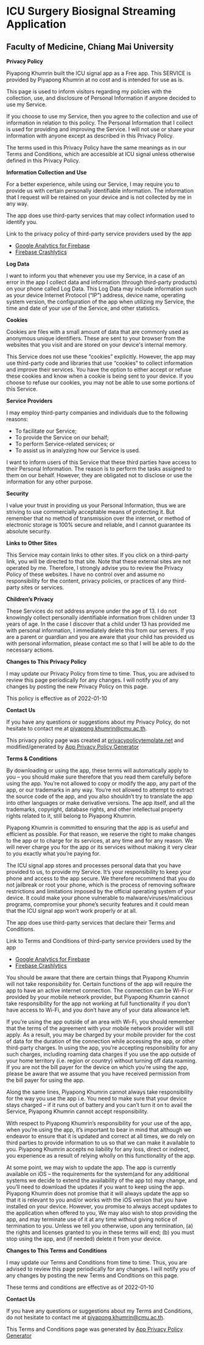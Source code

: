 # ICU Surgery Biosignal Streaming Application
## Faculty of Medicine, Chiang Mai University
**Privacy Policy**

Piyapong Khumrin built the ICU signal app as a Free app. This SERVICE is
provided by Piyapong Khumrin at no cost and is intended for use as is.

This page is used to inform visitors regarding my policies with the
collection, use, and disclosure of Personal Information if anyone
decided to use my Service.

If you choose to use my Service, then you agree to the collection and
use of information in relation to this policy. The Personal Information
that I collect is used for providing and improving the Service. I will
not use or share your information with anyone except as described in
this Privacy Policy.

The terms used in this Privacy Policy have the same meanings as in our
Terms and Conditions, which are accessible at ICU signal unless
otherwise defined in this Privacy Policy.

**Information Collection and Use**

For a better experience, while using our Service, I may require you to
provide us with certain personally identifiable information. The
information that I request will be retained on your device and is not
collected by me in any way.

<div>

The app does use third-party services that may collect information used
to identify you.

Link to the privacy policy of third-party service providers used by the
app

  - [Google Analytics for
    Firebase](https://firebase.google.com/policies/analytics)
  - [Firebase Crashlytics](https://firebase.google.com/support/privacy/)

</div>

**Log Data**

I want to inform you that whenever you use my Service, in a case of an
error in the app I collect data and information (through third-party
products) on your phone called Log Data. This Log Data may include
information such as your device Internet Protocol (“IP”) address, device
name, operating system version, the configuration of the app when
utilizing my Service, the time and date of your use of the Service, and
other statistics.

**Cookies**

Cookies are files with a small amount of data that are commonly used as
anonymous unique identifiers. These are sent to your browser from the
websites that you visit and are stored on your device's internal memory.

This Service does not use these “cookies” explicitly. However, the app
may use third-party code and libraries that use “cookies” to collect
information and improve their services. You have the option to either
accept or refuse these cookies and know when a cookie is being sent to
your device. If you choose to refuse our cookies, you may not be able to
use some portions of this Service.

**Service Providers**

I may employ third-party companies and individuals due to the following
reasons:

  - To facilitate our Service;
  - To provide the Service on our behalf;
  - To perform Service-related services; or
  - To assist us in analyzing how our Service is used.

I want to inform users of this Service that these third parties have
access to their Personal Information. The reason is to perform the tasks
assigned to them on our behalf. However, they are obligated not to
disclose or use the information for any other purpose.

**Security**

I value your trust in providing us your Personal Information, thus we
are striving to use commercially acceptable means of protecting it. But
remember that no method of transmission over the internet, or method of
electronic storage is 100% secure and reliable, and I cannot guarantee
its absolute security.

**Links to Other Sites**

This Service may contain links to other sites. If you click on a
third-party link, you will be directed to that site. Note that these
external sites are not operated by me. Therefore, I strongly advise you
to review the Privacy Policy of these websites. I have no control over
and assume no responsibility for the content, privacy policies, or
practices of any third-party sites or services.

**Children’s Privacy**

<div>

These Services do not address anyone under the age of 13. I do not
knowingly collect personally identifiable information from children
under 13 years of age. In the case I discover that a child under 13 has
provided me with personal information, I immediately delete this from
our servers. If you are a parent or guardian and you are aware that your
child has provided us with personal information, please contact me so
that I will be able to do the necessary actions.

</div>

**Changes to This Privacy Policy**

I may update our Privacy Policy from time to time. Thus, you are advised
to review this page periodically for any changes. I will notify you of
any changes by posting the new Privacy Policy on this page.

This policy is effective as of 2022-01-10

**Contact Us**

If you have any questions or suggestions about my Privacy Policy, do not
hesitate to contact me at piyapong.khumrin@cmu.ac.th.

This privacy policy page was created at
[privacypolicytemplate.net](https://privacypolicytemplate.net) and
modified/generated by [App Privacy Policy
Generator](https://app-privacy-policy-generator.nisrulz.com/)

**Terms & Conditions**

By downloading or using the app, these terms will automatically apply to
you – you should make sure therefore that you read them carefully before
using the app. You’re not allowed to copy or modify the app, any part of
the app, or our trademarks in any way. You’re not allowed to attempt to
extract the source code of the app, and you also shouldn’t try to
translate the app into other languages or make derivative versions. The
app itself, and all the trademarks, copyright, database rights, and
other intellectual property rights related to it, still belong to
Piyapong Khumrin.

Piyapong Khumrin is committed to ensuring that the app is as useful and
efficient as possible. For that reason, we reserve the right to make
changes to the app or to charge for its services, at any time and for
any reason. We will never charge you for the app or its services without
making it very clear to you exactly what you’re paying for.

The ICU signal app stores and processes personal data that you have
provided to us, to provide my Service. It’s your responsibility to keep
your phone and access to the app secure. We therefore recommend that you
do not jailbreak or root your phone, which is the process of removing
software restrictions and limitations imposed by the official operating
system of your device. It could make your phone vulnerable to
malware/viruses/malicious programs, compromise your phone’s security
features and it could mean that the ICU signal app won’t work properly
or at all.

<div>

The app does use third-party services that declare their Terms and
Conditions.

Link to Terms and Conditions of third-party service providers used by
the app

  - [Google Analytics for
    Firebase](https://firebase.google.com/terms/analytics)
  - [Firebase
    Crashlytics](https://firebase.google.com/terms/crashlytics)

</div>

You should be aware that there are certain things that Piyapong Khumrin
will not take responsibility for. Certain functions of the app will
require the app to have an active internet connection. The connection
can be Wi-Fi or provided by your mobile network provider, but Piyapong
Khumrin cannot take responsibility for the app not working at full
functionality if you don’t have access to Wi-Fi, and you don’t have any
of your data allowance left.

If you’re using the app outside of an area with Wi-Fi, you should
remember that the terms of the agreement with your mobile network
provider will still apply. As a result, you may be charged by your
mobile provider for the cost of data for the duration of the connection
while accessing the app, or other third-party charges. In using the app,
you’re accepting responsibility for any such charges, including roaming
data charges if you use the app outside of your home territory (i.e.
region or country) without turning off data roaming. If you are not the
bill payer for the device on which you’re using the app, please be aware
that we assume that you have received permission from the bill payer for
using the app.

Along the same lines, Piyapong Khumrin cannot always take responsibility
for the way you use the app i.e. You need to make sure that your device
stays charged – if it runs out of battery and you can’t turn it on to
avail the Service, Piyapong Khumrin cannot accept responsibility.

With respect to Piyapong Khumrin’s responsibility for your use of the
app, when you’re using the app, it’s important to bear in mind that
although we endeavor to ensure that it is updated and correct at all
times, we do rely on third parties to provide information to us so that
we can make it available to you. Piyapong Khumrin accepts no liability
for any loss, direct or indirect, you experience as a result of relying
wholly on this functionality of the app.

At some point, we may wish to update the app. The app is currently
available on iOS – the requirements for the system(and for any
additional systems we decide to extend the availability of the app to)
may change, and you’ll need to download the updates if you want to keep
using the app. Piyapong Khumrin does not promise that it will always
update the app so that it is relevant to you and/or works with the iOS
version that you have installed on your device. However, you promise to
always accept updates to the application when offered to you, We may
also wish to stop providing the app, and may terminate use of it at any
time without giving notice of termination to you. Unless we tell you
otherwise, upon any termination, (a) the rights and licenses granted to
you in these terms will end; (b) you must stop using the app, and (if
needed) delete it from your device.

**Changes to This Terms and Conditions**

I may update our Terms and Conditions from time to time. Thus, you are
advised to review this page periodically for any changes. I will notify
you of any changes by posting the new Terms and Conditions on this page.

These terms and conditions are effective as of 2022-01-10

**Contact Us**

If you have any questions or suggestions about my Terms and Conditions,
do not hesitate to contact me at piyapong.khumrin@cmu.ac.th.

This Terms and Conditions page was generated by [App Privacy Policy
Generator](https://app-privacy-policy-generator.nisrulz.com/)
